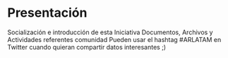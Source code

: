 # Presentación
Socialización e introducción de esta Iniciativa Documentos, Archivos y Actividades referentes comunidad
Pueden usar el hashtag #ARLATAM en Twitter cuando quieran compartir datos interesantes ;)

 
